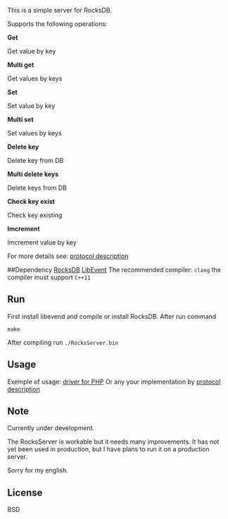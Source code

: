 This is a simple server for RocksDB.

Supports the following operations:

**Get**

Get value by key

**Multi get**

Get values by keys

**Set**

Set value by key

**Multi set**

Set values by keys

**Delete key**

Delete key from DB

**Multi delete keys**

Delete keys from DB

**Check key exist**

Check key existing

**Imcrement**

Imcrement value by key


For more details see: [protocol description](protocol.md)

##Dependency
[RocksDB](https://github.com/facebook/rocksdb/)
[LibEvent](http://libevent.org/)
The recommended compiler: `clang`
the compiler must support `C++11`

## Run
First install libevend and compile or install RocksDB.
After run command 
```
make
```

After compiling run `./RocksServer.bin`

## Usage
Exemple of usage: [driver for PHP](drivers/php/README.md)
Or any your implementation by [protocol description](protocol.md)

## Note
Currently under development.

The RocksServer is workable but it needs many improvements.
It has not yet been used in production, but I have plans to run it on a production server.

Sorry for my english.

## License
BSD

